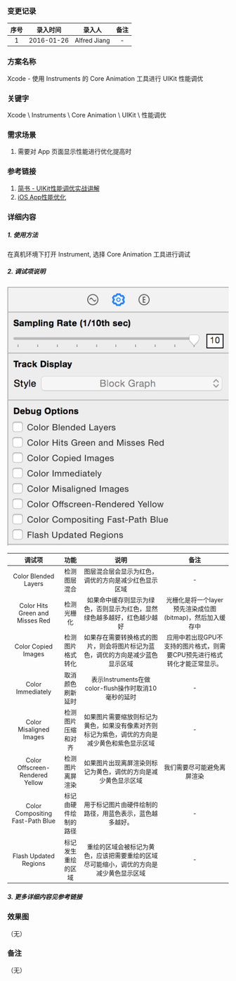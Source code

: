 ### 变更记录

| 序号 | 录入时间 | 录入人 | 备注 |
|:--------:|:--------:|:--------:|:--------:|
| 1 | 2016-01-26 | Alfred Jiang | - |

### 方案名称

Xcode - 使用 Instruments 的 Core Animation 工具进行 UIKit 性能调优

### 关键字

Xcode \ Instruments \ Core Animation  \ UIKit \ 性能调优

### 需求场景

1. 需要对 App 页面显示性能进行优化提高时

### 参考链接

1. [简书 - UIKit性能调优实战讲解](http://www.jianshu.com/p/619cf14640f3)
2. [iOS App性能优化](http://www.hrchen.com/2013/05/performance-with-instruments/)

### 详细内容

##### 1. 使用方法

在真机环境下打开 Instrument, 选择 Core Animation 工具进行调试

##### 2. 调试项说明

![Image_00137_00001.png](Images/Image_00137_00001.png)

| 调试项 | 功能 | 说明 | 备注 |
|:----------------:|:--------:|:--------:|:--------:|
| Color Blended Layers | 检测图层混合 | 图层混合层会显示为红色，调优的方向是减少红色显示区域 | - |
| Color Hits Green and Misses Red | 检测光栅化 | 如果命中缓存则显示为绿色，否则显示为红色，显然绿色越多越好，红色越少越好 | 光栅化是将一个layer预先渲染成位图(bitmap)，然后加入缓存中 |
| Color Copied Images | 检测图片格式转化 | 如果存在需要转换格式的图片，则会将图片标记为蓝色，调优的方向是减少蓝色显示区域 | 应用中若出现GPU不支持的图片格式，则需要CPU预先进行格式转化才能正常显示。 |
| Color Immediately | 取消颜色刷新延时 | 表示Instruments在做color-flush操作时取消10毫秒的延时 | - |
| Color Misaligned Images | 检测图片压缩和对齐 | 如果图片需要缩放则标记为黄色，如果没有像素对齐则标记为紫色，调优的方向是减少黄色和紫色显示区域 | - |
| Color Offscreen-Rendered Yellow | 检测图片离屏渲染 | 如果图片出现离屏渲染则标记为黄色，调优的方向是减少黄色显示区域 | 我们需要尽可能避免离屏渲染 |
| Color Compositing Fast-Path Blue | 标记由硬件绘制的路径 | 用于标记图片由硬件绘制的路径，用蓝色表示，蓝色越多越好。 | - |
| Flash Updated Regions | 标记发生重绘的区域 | 重绘的区域会被标记为黄色，应该把需要重绘的区域尽可能缩小，调优的方向是减少黄色显示区域 | - |

##### 3. 更多详细内容见参考链接

### 效果图
（无）

### 备注
（无）
